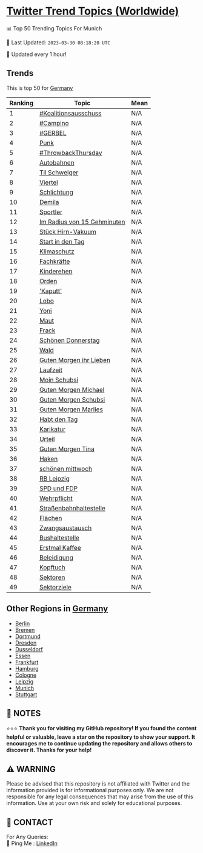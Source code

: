 [Twitter Trend Topics (Worldwide)](https://github.com/ErcinDedeoglu/Twitter-Trend-Topics)
==========


📊 Top 50 Trending Topics For Munich

📆 Last Updated: `2023-03-30 08:18:20 UTC`

🔧 Updated every 1 hour!


## Trends

This is top 50 for [Germany](</Germany>)

| Ranking | Topic | Mean |
| ------- | ------------ | ------------ |
| 1 | [#Koalitionsausschuss](http://twitter.com/search?q=%23Koalitionsausschuss) | N/A |
| 2 | [#Campino](http://twitter.com/search?q=%23Campino) | N/A |
| 3 | [#GERBEL](http://twitter.com/search?q=%23GERBEL) | N/A |
| 4 | [Punk](http://twitter.com/search?q=Punk) | N/A |
| 5 | [#ThrowbackThursday](http://twitter.com/search?q=%23ThrowbackThursday) | N/A |
| 6 | [Autobahnen](http://twitter.com/search?q=Autobahnen) | N/A |
| 7 | [Til Schweiger](http://twitter.com/search?q=Til+Schweiger) | N/A |
| 8 | [Viertel](http://twitter.com/search?q=Viertel) | N/A |
| 9 | [Schlichtung](http://twitter.com/search?q=Schlichtung) | N/A |
| 10 | [Demila](http://twitter.com/search?q=Demila) | N/A |
| 11 | [Sportler](http://twitter.com/search?q=Sportler) | N/A |
| 12 | [Im Radius von 15 Gehminuten](http://twitter.com/search?q=Im+Radius+von+15+Gehminuten) | N/A |
| 13 | [Stück Hirn-Vakuum](http://twitter.com/search?q=St%c3%bcck+Hirn-Vakuum) | N/A |
| 14 | [Start in den Tag](http://twitter.com/search?q=Start+in+den+Tag) | N/A |
| 15 | [Klimaschutz](http://twitter.com/search?q=Klimaschutz) | N/A |
| 16 | [Fachkräfte](http://twitter.com/search?q=Fachkr%c3%a4fte) | N/A |
| 17 | [Kinderehen](http://twitter.com/search?q=Kinderehen) | N/A |
| 18 | [Orden](http://twitter.com/search?q=Orden) | N/A |
| 19 | ['Kaputt'](http://twitter.com/search?q=%27Kaputt%27) | N/A |
| 20 | [Lobo](http://twitter.com/search?q=Lobo) | N/A |
| 21 | [Yoni](http://twitter.com/search?q=Yoni) | N/A |
| 22 | [Maut](http://twitter.com/search?q=Maut) | N/A |
| 23 | [Frack](http://twitter.com/search?q=Frack) | N/A |
| 24 | [Schönen Donnerstag](http://twitter.com/search?q=Sch%c3%b6nen+Donnerstag) | N/A |
| 25 | [Wald](http://twitter.com/search?q=Wald) | N/A |
| 26 | [Guten Morgen ihr Lieben](http://twitter.com/search?q=Guten+Morgen+ihr+Lieben) | N/A |
| 27 | [Laufzeit](http://twitter.com/search?q=Laufzeit) | N/A |
| 28 | [Moin Schubsi](http://twitter.com/search?q=Moin+Schubsi) | N/A |
| 29 | [Guten Morgen Michael](http://twitter.com/search?q=Guten+Morgen+Michael) | N/A |
| 30 | [Guten Morgen Schubsi](http://twitter.com/search?q=Guten+Morgen+Schubsi) | N/A |
| 31 | [Guten Morgen Marlies](http://twitter.com/search?q=Guten+Morgen+Marlies) | N/A |
| 32 | [Habt den Tag](http://twitter.com/search?q=Habt+den+Tag) | N/A |
| 33 | [Karikatur](http://twitter.com/search?q=Karikatur) | N/A |
| 34 | [Urteil](http://twitter.com/search?q=Urteil) | N/A |
| 35 | [Guten Morgen Tina](http://twitter.com/search?q=Guten+Morgen+Tina) | N/A |
| 36 | [Haken](http://twitter.com/search?q=Haken) | N/A |
| 37 | [schönen mittwoch](http://twitter.com/search?q=sch%c3%b6nen+mittwoch) | N/A |
| 38 | [RB Leipzig](http://twitter.com/search?q=RB+Leipzig) | N/A |
| 39 | [SPD und FDP](http://twitter.com/search?q=SPD+und+FDP) | N/A |
| 40 | [Wehrpflicht](http://twitter.com/search?q=Wehrpflicht) | N/A |
| 41 | [Straßenbahnhaltestelle](http://twitter.com/search?q=Stra%c3%9fenbahnhaltestelle) | N/A |
| 42 | [Flächen](http://twitter.com/search?q=Fl%c3%a4chen) | N/A |
| 43 | [Zwangsaustausch](http://twitter.com/search?q=Zwangsaustausch) | N/A |
| 44 | [Bushaltestelle](http://twitter.com/search?q=Bushaltestelle) | N/A |
| 45 | [Erstmal Kaffee](http://twitter.com/search?q=Erstmal+Kaffee) | N/A |
| 46 | [Beleidigung](http://twitter.com/search?q=Beleidigung) | N/A |
| 47 | [Kopftuch](http://twitter.com/search?q=Kopftuch) | N/A |
| 48 | [Sektoren](http://twitter.com/search?q=Sektoren) | N/A |
| 49 | [Sektorziele](http://twitter.com/search?q=Sektorziele) | N/A |



## Other Regions in [Germany](</Germany>)

* [Berlin](</Germany/Berlin.md>)
* [Bremen](</Germany/Bremen.md>)
* [Dortmund](</Germany/Dortmund.md>)
* [Dresden](</Germany/Dresden.md>)
* [Dusseldorf](</Germany/Dusseldorf.md>)
* [Essen](</Germany/Essen.md>)
* [Frankfurt](</Germany/Frankfurt.md>)
* [Hamburg](</Germany/Hamburg.md>)
* [Cologne](</Germany/Cologne.md>)
* [Leipzig](</Germany/Leipzig.md>)
* [Munich](</Germany/Munich.md>)
* [Stuttgart](</Germany/Stuttgart.md>)



## 📝 NOTES

⭐⭐⭐ **Thank you for visiting my GitHub repository! If you found the content helpful or valuable, leave a star on the repository to show your support. It encourages me to continue updating the repository and allows others to discover it. Thanks for your help!**


## ⚠️ WARNING

Please be advised that this repository is not affiliated with Twitter and the information provided is for informational purposes only. We are not responsible for any legal consequences that may arise from the use of this information. Use at your own risk and solely for educational purposes.


## 📨 CONTACT

 For Any Queries:  
            🏓 Ping Me : [LinkedIn](https://www.linkedin.com/in/ercindedeoglu/)
